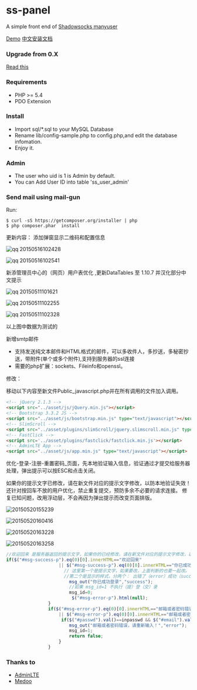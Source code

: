 ss-panel
========

A simple front end of [Shadowsocks manyuser](https://github.com/mengskysama/shadowsocks/tree/manyuser
)  

[Demo](https://cattt.com) [中文安装文档](https://github.com/orvice/ss-panel/wiki/Install-Guide-zh_cn)

### Upgrade from 0.X

[Read this](https://github.com/orvice/ss-panel/blob/master/upgrade_to_v2.md)

### Requirements
* PHP >= 5.4
* PDO Extension

### Install
* Import sql/*.sql to your MySQL Database
* Rename lib/config-sample.php to config.php,and edit the database infomation.
* Enjoy it.

### Admin
* The user who uid is 1 is Admin by default.
* You can Add User ID into table 'ss_user_admin'

### Send mail using mail-gun
Run:

```
$ curl -sS https://getcomposer.org/installer | php
$ php composer.phar  install
```
更新内容：
添加弹窗显示二维码和配置信息

![qq 20150516102428](https://cloud.githubusercontent.com/assets/11162054/7664380/12f6a418-fbb7-11e4-90aa-d95b7c53ca86.png)

![qq 20150516102541](https://cloud.githubusercontent.com/assets/11162054/7664419/b2e55cd4-fbb8-11e4-8131-cb86d30c4ed4.png)

新添管理员中心的（网页）用户表优化 ,更新DataTables 至 1.10.7 并汉化部分中文提示

![qq 20150511101621](https://cloud.githubusercontent.com/assets/11162054/7557585/e0e0b55c-f7c6-11e4-8569-695fd7cd4785.png)

![qq 20150511102255](https://cloud.githubusercontent.com/assets/11162054/7557633/d1a2c142-f7c7-11e4-9047-99ca7fd3c3f7.png)

![qq 20150511102328](https://cloud.githubusercontent.com/assets/11162054/7557634/d5c022a6-f7c7-11e4-843c-3783ed02c3ef.png)

以上图中数据为测试的

新增smtp邮件
* 支持发送纯文本邮件和HTML格式的邮件，可以多收件人，多抄送，多秘密抄送，带附件(单个或多个附件),支持到服务器的ssl连接
* 需要的php扩展：sockets、Fileinfo和openssl。

修改：

移动以下内容至新文件Public_javascript.php并在所有调用<?php require_once '_footer.php'; ?>的文件加入<?php include_once '../Public_javascript.php'; ?>调用。
```html
<!-- jQuery 2.1.3 -->
<script src="../asset/js/jQuery.min.js"></script>
<!-- Bootstrap 3.3.2 JS -->
<script src="../asset/js/bootstrap.min.js" type="text/javascript"></script>
<!-- SlimScroll -->
<script src="../asset/plugins/slimScroll/jquery.slimscroll.min.js" type="text/javascript"></script>
<!-- FastClick -->
<script src='../asset/plugins/fastclick/fastclick.min.js'></script>
<!-- AdminLTE App -->
<script src="../asset/js/app.min.js" type="text/javascript"></script>
```

优化-登录-注册-重置密码_页面，先本地验证输入信息，验证通过才提交给服务器处理，弹出提示可以按ESC和点击关闭。

如果你的提示文字已修改，请在新文件对应的提示文字修改，以防本地验证失效！
还针对按回车不放的用户优化，禁止重复提交，预防多余不必要的请求连接。
修复已知问题，改用浮动层，不会再因为弹出提示而改变页面排版。

![20150520155239](https://cloud.githubusercontent.com/assets/11162054/7721879/f294f01c-ff0d-11e4-933f-7fbf8d3a23f2.png)

![20150520160416](https://cloud.githubusercontent.com/assets/11162054/7721878/f2925a64-ff0d-11e4-96ad-7d1dd5232423.png)

![20150520163228](https://cloud.githubusercontent.com/assets/11162054/7721964/9b15854e-ff0e-11e4-85f5-fab5d43c5645.png)

![20150520163258](https://cloud.githubusercontent.com/assets/11162054/7721989/b0bac44a-ff0e-11e4-8380-a6ba47eff3aa.png)

```js
//欢迎回来 是服务器返回的提示文字，如果你的已经修改，请在新文件对应的提示文字修改，以防本地验证失效！
if($("#msg-success-p").eq(0)[0].innerHTML=="欢迎回来" 
                    || $("#msg-success-p").eq(0)[0].innerHTML=="你已成功登录"){
                      // 这里第一个是提示文字，如果要改，上面判断的也要一起改。
                      //第二个是显示的样式，分两个： 出错了（error）成功（success ）
                        msg_out("你已成功登录","success");
                        //如果 msg_id=1 不执行（提）登（交）录
                        msg_id=0;
                         $("#msg-error-p").html(null);
                }
                if($("#msg-error-p").eq(0)[0].innerHTML=="邮箱或者密码错误" 
                    || $("#msg-error-p").eq(0)[0].innerHTML=="邮箱或者密码错误，请重新输入！"){
                     if($("#passwd").val()==inpasswd && $("#email").val()==inemail){
                        msg_out("邮箱或者密码错误，请重新输入！","error");
                        msg_id=1;
                        return false;
                    }
                }
```

### Thanks to

* [AdminLTE](https://github.com/almasaeed2010/AdminLTE)
* [Medoo](https://github.com/catfan/Medoo)

